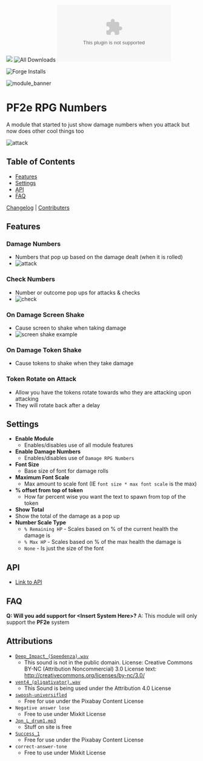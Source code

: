 ![](https://img.shields.io/badge/Foundry-v12-informational)
![All Downloads](https://img.shields.io/github/downloads/ChasarooniZ/pf2e-rpg-numbers/total?color=5e0000&label=All%20Downloads)
![Latest Release Download Count](https://img.shields.io/github/downloads/ChasarooniZ/pf2e-rpg-numbers/latest/module.zip)

![Forge Installs](https://img.shields.io/badge/dynamic/json?label=Forge%20Installs&query=package.installs&suffix=%25&url=https%3A%2F%2Fforge-vtt.com%2Fapi%2Fbazaar%2Fpackage%2Fpf2e-rpg-numbers&colorB=4aa94a)

![module_banner](https://github.com/ChasarooniZ/pf2e-usage-updater/assets/79132112/3b2a4f8c-7ba1-4647-b073-d8ecac9d93a6)
# PF2e RPG Numbers
A module that started to just show damage numbers when you attack but now does other cool things too

![attack](https://github.com/ChasarooniZ/pf2e-rpg-numbers/assets/79132112/132d3509-d3a0-4a20-af1b-4f8c89a49c72)
## Table of Contents
- [Features](#features)
- [Settings](#settings)
- [API](#api)
- [FAQ](#faq)
  
[Changelog](https://github.com/ChasarooniZ/pf2e-rpg-numbers/blob/main/CHANGELOG.md) | [Contributers](https://github.com/ChasarooniZ/pf2e-rpg-numbers/blob/main/CONTRIBUTER.md)
## Features
### Damage Numbers
- Numbers that pop up based on the damage dealt (when it is rolled)
- ![attack](https://github.com/ChasarooniZ/pf2e-rpg-numbers/assets/79132112/132d3509-d3a0-4a20-af1b-4f8c89a49c72)
### Check Numbers
- Number or outcome pop ups for attacks & checks
- ![check](https://github.com/ChasarooniZ/pf2e-rpg-numbers/assets/79132112/773b5b4d-cd00-4007-9eda-85ca4059f8de)
### On Damage Screen Shake
- Cause screen to shake when taking damage
- ![screen shake example](https://github.com/ChasarooniZ/pf2e-rpg-numbers/assets/79132112/04b51492-81c5-4027-b7cb-f8524ec94927)
### On Damage Token Shake
- Cause tokens to shake when they take damage
### Token Rotate on Attack
- Allow you have the tokens rotate towards who they are attacking upon attacking
- They will rotate back after a delay
## Settings
- **Enable Module**
  - Enables/disables use of all module features
- **Enable Damage Numbers**
  - Enables/disables use of `Damage RPG Numbers`
- **Font Size**
  - Base size of font for damage rolls
- **Maximum Font Scale**
  - Max amount to scale font (IE `font size * max font scale` is the max)
- **% offset from top of token**
  - How far percent wise you want the text to spawn from top of the token
- **Show Total**
 - Show the total of the damage as a pop up
- **Number Scale Type**
  - `% Remaining HP` - Scales based on % of the current health the damage is
  - `% Max HP` - Scales based on % of the max health the damage is
  - `None` - Is just the size of the font
## API
 - [Link to API](https://github.com/ChasarooniZ/pf2e-rpg-numbers/wiki/API)
## FAQ
**Q: Will you add support for \<Insert System Here\>?**
A: This module will only support the **PF2e** system


## Attributions
- [`Deep_Impact_(Speedenza).wav`](https://freesound.org/people/Speedenza/sounds/167840/)
  - This sound is not in the public domain.
    License: Creative Commons BY-NC (Attribution Noncommercial) 3.0
    License text: http://creativecommons.org/licenses/by-nc/3.0/
- [`vent4_(pligativator).wav`](https://freesound.org/people/plingativator/sounds/160558/)
  - This Sound is being used under the Attribution 4.0 License
- [`swoosh-universifled`]([swoosh-universfield](https://pixabay.com/sound-effects/swoosh-142322/))
  - Free for use under the Pixabay Content License
- `Negative answer lose`
  - Free to use under Mixkit License
- [`Jpn_L_drum1.mp3`](https://taira-komori.jpn.org/playing01en.html)
  - Stuff on site is free
- [`Success_1`](https://pixabay.com/sound-effects/success-48018/)
  - Free for use under the Pixabay Content License
- `correct-answer-tone`
  - Free to use under Mixkit License
